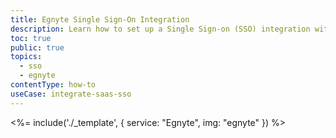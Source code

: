 ```yaml
---
title: Egnyte Single Sign-On Integration
description: Learn how to set up a Single Sign-on (SSO) integration with Egnyte and Auth0.
toc: true
public: true
topics:
  - sso
  - egnyte
contentType: how-to
useCase: integrate-saas-sso
---
```


<%= include('./_template', {
  service: "Egnyte",
  img: "egnyte"
}) %>
